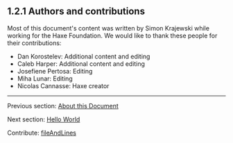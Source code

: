 ## 1.2.1 Authors and contributions

Most of this document's content was written by Simon Krajewski while working for the Haxe Foundation. We would like to thank these people for their contributions:



* Dan Korostelev: Additional content and editing
* Caleb Harper: Additional content and editing
* Josefiene Pertosa: Editing
* Miha Lunar: Editing
* Nicolas Cannasse: Haxe creator

---

Previous section: [About this Document](introduction-about-this-document.md)

Next section: [Hello World](introduction-hello-world.md)

Contribute: [fileAndLines](https://github.com/HaxeFoundation/HaxeManual/blob/master/01-introduction.tex#L68-68)